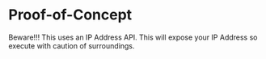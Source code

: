 # Proof-of-Concept
 
Beware!!! This uses an IP Address API. This will expose your IP Address so execute with caution of surroundings.
